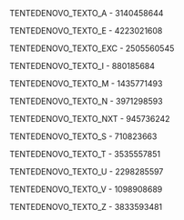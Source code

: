 TENTEDENOVO_TEXTO_A - 3140458644

TENTEDENOVO_TEXTO_E - 4223021608

TENTEDENOVO_TEXTO_EXC - 2505560545

TENTEDENOVO_TEXTO_I - 880185684

TENTEDENOVO_TEXTO_M - 1435771493

TENTEDENOVO_TEXTO_N - 3971298593

TENTEDENOVO_TEXTO_NXT - 945736242

TENTEDENOVO_TEXTO_S - 710823663

TENTEDENOVO_TEXTO_T - 3535557851

TENTEDENOVO_TEXTO_U - 2298285597

TENTEDENOVO_TEXTO_V - 1098908689

TENTEDENOVO_TEXTO_Z - 3833593481